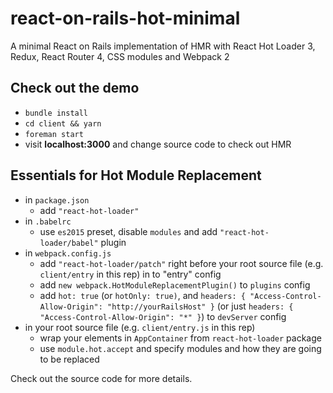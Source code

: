 # react-on-rails-hot-minimal

A minimal React on Rails implementation of HMR with React Hot Loader 3, Redux, React Router 4, CSS modules and Webpack 2

## Check out the demo

- `bundle install`
- `cd client && yarn`
- `foreman start`
- visit **localhost:3000** and change source code to check out HMR

## Essentials for Hot Module Replacement

- in `package.json`
  - add `"react-hot-loader"`
- in `.babelrc`
  - use `es2015` preset, disable `modules` and add `"react-hot-loader/babel"` plugin
- in `webpack.config.js`
  - add `"react-hot-loader/patch"` right before your root source file (e.g. `client/entry` in this rep) in to "entry" config
  - add `new webpack.HotModuleReplacementPlugin()` to  `plugins` config
  - add `hot: true` (or `hotOnly: true)`, and `headers: { "Access-Control-Allow-Origin": "http://yourRailsHost" }` (or just `headers: { "Access-Control-Allow-Origin": "*" }`) to `devServer` config
- in your root source file (e.g. `client/entry.js` in this rep)
  - wrap your elements in `AppContainer` from `react-hot-loader` package
  - use `module.hot.accept` and specify modules and how they are going to be replaced

Check out the source code for more details.
